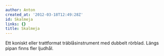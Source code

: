 ```yaml
---
author: Anton
created_at: '2012-03-18T12:49:28Z'
id: Skalmeja
links: {}
title: Skalmeja
---
```


Ett koniskt eller trattformat träblåsinstrument med dubbelt rörblad. Längs pipan finns fler ljudhål.
